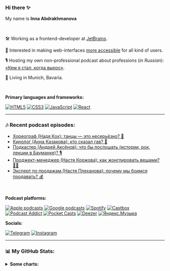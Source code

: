 ### Hi there ✨

<!--
**IPogorelova/IPogorelova** is a ✨ _special_ ✨ repository because its `README.md` (this file) appears on your GitHub profile.

Here are some ideas to get you started:

- 🔭 I’m currently working on ...
- 🌱 I’m currently learning ...
- 👯 I’m looking to collaborate on ...
- 🤔 I’m looking for help with ...
- 💬 Ask me about ...
- 📫 How to reach me: ...
- 😄 Pronouns: ...
- ⚡ Fun fact: ...
-->

My name is **Inna Abdrakhmanova**

<br />

🛠 Working as a frontend-developer at [JetBrains](https://www.jetbrains.com/).

🌱 Interested in making web-interfaces [more accessible](https://www.w3.org/WAI/standards-guidelines/) for all kind of users.

🎙 Hosting my own non-professional podcast about professions (_in Russian_):  [«Кем я стал, когда вырос»](https://kemstalkogdavyros.mave.digital/).

🥨 Living in Munich, Bavaria.

<br />

**Primary languages and frameworks:**

[![HTML5](https://img.shields.io/badge/HTML5-E34F26?style=for-the-badge&logo=html5&logoColor=white)](#)
[![CSS3](https://img.shields.io/badge/CSS3-1572B6?style=for-the-badge&logo=css3&logoColor=white)](#)
[![JavaScript](https://img.shields.io/badge/javascript-%23323330.svg?style=for-the-badge&logo=javascript&logoColor=%23F7DF1E)](#)
[![React](https://img.shields.io/badge/React-20232A?style=for-the-badge&logo=react&logoColor=61DAFB)](#)

---

### 🎶 Recent podcast episodes:

<!--START_SECTION:feed-->
* [Хореограф (Надя Кох): танцы — это несерьёзно? 💃](https:&#x2F;&#x2F;kemstalkogdavyros.mave.digital&#x2F;ep-24)
* [Кинолог (Анна Казакова): кто сказал гав? 🐶](https:&#x2F;&#x2F;kemstalkogdavyros.mave.digital&#x2F;ep-23)
* [Подкастер (Андрей Аксёнов): что бы послушать (истории, рок, лекции в Бауманке)? 🎙️](https:&#x2F;&#x2F;kemstalkogdavyros.mave.digital&#x2F;ep-22)
* [Проджект-менеджер (Настя Коржова): как жонглировать вещами? 🤹‍♀️](https:&#x2F;&#x2F;kemstalkogdavyros.mave.digital&#x2F;ep-21)
* [Эксперт по продажам (Настя Плеханова): почему мы боимся продавать? 💰](https:&#x2F;&#x2F;kemstalkogdavyros.mave.digital&#x2F;ep-20)
<!--END_SECTION:feed-->

<br />

**Podcast platforms:**

[![Apple podcasts](https://img.shields.io/badge/Apple_Podcasts-9933CC?style=for-the-badge&logo=apple-podcasts&logoColor=white)](https://podcasts.apple.com/us/podcast/кем-я-стал-когда-вырос/id1627673416)
[![Google podcasts](https://img.shields.io/badge/Google_Podcasts-4285F4?style=for-the-badge&logo=google-podcasts&logoColor=white)](https://podcasts.google.com/feed/aHR0cHM6Ly9jbG91ZC5tYXZlLmRpZ2l0YWwvMzg4MDc)
[![Spotify](https://img.shields.io/badge/Spotify-1ED760?&style=for-the-badge&logo=spotify&logoColor=white)](https://open.spotify.com/show/2fHafIKRQHyaaptmwc9fSr)
[![Castbox](https://img.shields.io/badge/Castbox-f55b23?&style=for-the-badge&logo=castbox&logoColor=white)](https://castbox.fm/channel/id4966758?utm_source=podcaster&utm_medium=dlink&utm_campaign=c_4966758&utm_content=%D0%9A%D0%B5%D0%BC%20%D1%8F%20%D1%81%D1%82%D0%B0%D0%BB%2C%20%D0%BA%D0%BE%D0%B3%D0%B4%D0%B0%20%D0%B2%D1%8B%D1%80%D0%BE%D1%81-CastBox_FM)
[![Podcast Addict](https://img.shields.io/badge/Podcast_Addict-f4842d?&style=for-the-badge&logo=podcast-addict&logoColor=white)](https://podcastaddict.com/podcast/3987383)
[![Pocket Casts](https://img.shields.io/badge/Pocket_Casts-F43E37?&style=for-the-badge&logo=pocket-casts&logoColor=white)](https://pca.st/6dftd2tw)
[![Deezer](https://img.shields.io/badge/Deezer-2692b7?style=for-the-badge&logo=deezer&logoColor=white)](https://deezer.com/show/3788247)
[![Яндекс.Музыка](https://img.shields.io/badge/Яндекс_Музыка-FC3F1D?&style=for-the-badge&logo=yandex&logoColor=white)](https://music.yandex.ru/album/22672213)


**Socials:**

[![Telegram](https://img.shields.io/badge/Telegram-229ED9?style=for-the-badge&logo=telegram&logoColor=white)](https://t.me/kemstalkogdavyros)
[![Instagram](https://img.shields.io/badge/Instagram-9933CC?style=for-the-badge&logo=instagram&logoColor=white)](https://www.instagram.com/ne_tumannaya/)


---

### 📊  My GitHub Stats:

<details>
    <summary><b>Some charts:</b></summary>
    <br />
    <p>
        <img src=https://github-readme-stats.vercel.app/api?username=IPogorelova&show_icons=true&theme=gruvbox alt="Inna Abdrakhmanova GitHub Stats chart">
    </p>
    <p>
        <img src=https://github-readme-stats.vercel.app/api/top-langs/?username=IPogorelova&layout=compact&theme=gruvbox alt="Most Used Languages chart">
    </p>
</details>

